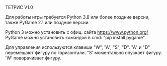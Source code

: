 ТЕТРИС V1.0

Для работы игры требуется Python 3.8 или более поздние версии, 
также PyGame 2.1 или поздние версии.

Python 3 можно установить c офиц. сайта https://www.python.org/
PyGame можно установить командой в cmd: "pip install pygame".

Для управления используются клавиши "W", "A", "S", "D".
"A" и "D" перемещают фигуру по горизонтали.
"S' моментально опускает фигуру.
'W' поворачивает фигуру.

